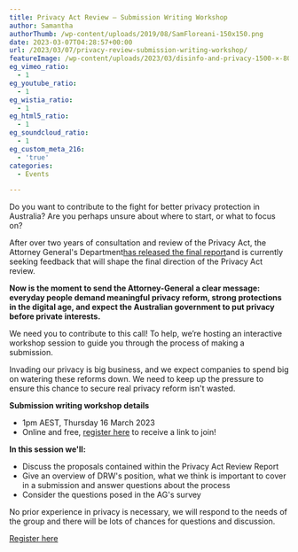```yaml
---
title: Privacy Act Review – Submission Writing Workshop
author: Samantha
authorThumb: /wp-content/uploads/2019/08/SamFloreani-150x150.png
date: 2023-03-07T04:28:57+00:00
url: /2023/03/07/privacy-review-submission-writing-workshop/
featureImage: /wp-content/uploads/2023/03/disinfo-and-privacy-1500-×-800-px-5.png
eg_vimeo_ratio:
  - 1
eg_youtube_ratio:
  - 1
eg_wistia_ratio:
  - 1
eg_html5_ratio:
  - 1
eg_soundcloud_ratio:
  - 1
eg_custom_meta_216:
  - 'true'
categories:
  - Events

---
```

Do you want to contribute to the fight for better privacy protection in Australia? Are you perhaps unsure about where to start, or what to focus on?

After over two years of consultation and review of the Privacy Act, the Attorney General's Department[has released the final report][1]and is currently seeking feedback that will shape the final direction of the Privacy Act review.

**Now is the moment to send the Attorney-General a clear message: everyday people demand meaningful privacy reform, strong protections in the digital age, and expect the Australian government to put privacy before private interests.**

We need you to contribute to this call! To help, we&#8217;re hosting an interactive workshop session to guide you through the process of making a submission.

Invading our privacy is big business, and we expect companies to spend big on watering these reforms down. We need to keep up the pressure to ensure this chance to secure real privacy reform isn't wasted.

**Submission writing workshop details**

  * 1pm AEST, Thursday 16 March 2023
  * Online and free, <a href="https://actionnetwork.org/events/privacy-sub-workshop/" target="_blank" rel="noreferrer noopener">register here</a> to receive a link to join!

**In this session we'll:**

  * Discuss the proposals contained within the Privacy Act Review Report
  * Give an overview of DRW's position, what we think is important to cover in a submission and answer questions about the process
  * Consider the questions posed in the AG's survey

No prior experience in privacy is necessary, we will respond to the needs of the group and there will be lots of chances for questions and discussion.

<div class="wp-block-buttons is-layout-flex wp-block-buttons-is-layout-flex">
  <div class="wp-block-button aligncenter">
    <a class="wp-block-button__link has-vivid-cyan-blue-background-color has-background wp-element-button" href="https://actionnetwork.org/events/privacy-sub-workshop/" target="_blank" rel="noreferrer noopener">Register here</a>
  </div>
</div>

 [1]: https://www.ag.gov.au/rights-and-protections/publications/privacy-act-review-report
